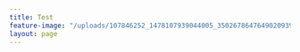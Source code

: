 ```yaml
---
title: Test
feature-image: "/uploads/107846252_1478107939044005_3502678647649020939_o.jpg"
layout: page
---
```


